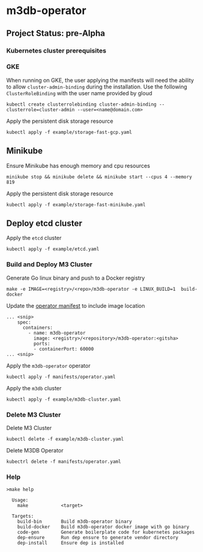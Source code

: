 # m3db-operator 

## Project Status: pre-Alpha

### Kubernetes cluster prerequisites 


### GKE 
When running on GKE, the user applying the manifests will need the ability to 
allow `cluster-admin-binding` during the installation. Use the following
`ClusterRoleBinding` with the user name provided by gloud 

```
kubectl create clusterrolebinding cluster-admin-binding --clusterrole=cluster-admin --user=<name@domain.com>
```

Apply the persistent disk storage resource

```
kubectl apply -f example/storage-fast-gcp.yaml
```

## Minikube 

Ensure Minikube has enough memory and cpu resources
```
minikube stop && minikube delete && minikube start --cpus 4 --memory 819
```

Apply the persistent disk storage resource

```
kubectl apply -f example/storage-fast-minikube.yaml
```

## Deploy etcd cluster

Apply the `etcd` cluster

```
kubectl apply -f example/etcd.yaml
```

### Build and Deploy M3 Cluster

Generate Go linux binary and push to a Docker registry

```
make -e IMAGE=<registry>/<repo>/m3db-operator -e LINUX_BUILD=1  build-docker 
```

Update the [operator manifest](https://github.com/m3db/m3db-operator/blob/master/manifests/operator.yaml#L93) to include image location 
```
... <snip>
    spec:
      containers:
        - name: m3db-operator
          image: <registry>/<repository>/m3db-operator:<gitsha>
          ports:
          - containerPort: 60000
... <snip>
``` 


Apply the `m3db-operator` operator 

```
kubectl apply -f manifests/operator.yaml
```
Apply the `m3db` cluster

```
kubectl apply -f example/m3db-cluster.yaml
```

### Delete M3 Cluster

Delete M3 Cluster

```
kubectl delete -f example/m3db-cluster.yaml
```

Delete M3DB Operator 

```
kubectrl delete -f manifests/operator.yaml
```

### Help 
```
>make help

  Usage:
    make            <target>

  Targets:
    build-bin       Build m3db-operator binary
    build-docker    Build m3db-operator docker image with go binary
    code-gen        Generate boilerplate code for kubernetes packages
    dep-ensure      Run dep ensure to generate vendor directory
    dep-install     Ensure dep is installed
```


